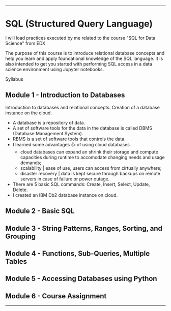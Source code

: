 __________________________________________

# SQL (Structured Query Language)
I will load practices executed by me related to the course "SQL for Data Science" from EDX

The purpose of this course is to introduce relational database concepts and help you learn and apply foundational knowledge of the SQL language. It is also intended to get you started with performing SQL access in a data science environment using Jupyter notebooks.

Syllabus

## Module 1 - Introduction to Databases
Introduction to databases and relational concepts. Creation of a database instance on the cloud. 
- A database is a repository of data.
- A set of software tools for the data in the database is called DBMS (Database Management System).
- RBMS is a set of software tools that controls the data.
- I learned some advantages :+1: of using cloud databases
  - cloud databases can expand an shrink their storage and compute capacities during runtime to accomodate changing needs and usage demands;
  - scalability | ease of use, users can access from cirtually anywhere;
  - disaster recovery | data is kept secure through backups on remote servers in case of failure or power outage.
- There are 5 basic SQL commands: Create, Insert, Select, Update, Delete.
- I created an IBM Db2 database instance on cloud.

## Module 2 - Basic SQL

## Module 3 - String Patterns, Ranges, Sorting, and Grouping

## Module 4 - Functions, Sub-Queries, Multiple Tables

## Module 5 - Accessing Databases using Python

## Module 6 - Course Assignment

__________________________________________
